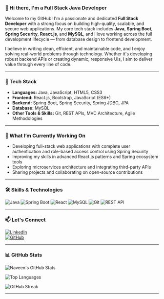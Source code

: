 ### 👋 Hi there, I'm a Full Stack Java Developer

Welcome to my GitHub! I'm a passionate and dedicated **Full Stack Developer** with a strong focus on building high-quality, scalable, and secure web applications. My core tech stack includes **Java**, **Spring Boot**, **Spring Security**, **React.js**, and **MySQL**, and I love working across the full development lifecycle — from database design to frontend development.

I believe in writing clean, efficient, and maintainable code, and I enjoy solving real-world problems through technology. Whether it's developing robust backend APIs or creating dynamic, responsive UIs, I aim to deliver value through every line of code.

---

### 🔧 Tech Stack
- **Languages:** Java, JavaScript, HTML5, CSS3  
- **Frontend:** React.js, Bootstrap, JavaScript (ES6+)  
- **Backend:** Spring Boot, Spring Security, Spring JDBC, JPA  
- **Database:** MySQL  
- **Other Tools & Skills:** Git, REST APIs, MVC Architecture, Agile Methodologies

---

### 🚀 What I’m Currently Working On
- Developing full-stack web applications with complete user authentication and role-based access control using Spring Security  
- Improving my skills in advanced React.js patterns and Spring ecosystem tools  
- Exploring microservices architecture and integrating third-party APIs  
- Sharing projects and collaborating on open-source contributions

---

### 🛠️ Skills & Technologies

![Java](https://img.shields.io/badge/Java-007396?logo=java&logoColor=white&style=for-the-badge)
![Spring Boot](https://img.shields.io/badge/Spring_Boot-6DB33F?logo=springboot&logoColor=white&style=for-the-badge)
![React](https://img.shields.io/badge/React-61DAFB?logo=react&logoColor=black&style=for-the-badge)
![MySQL](https://img.shields.io/badge/MySQL-4479A1?logo=mysql&logoColor=white&style=for-the-badge)
![Git](https://img.shields.io/badge/Git-F05032?logo=git&logoColor=white&style=for-the-badge)
![REST API](https://img.shields.io/badge/REST_API-25D366?logo=api&logoColor=white&style=for-the-badge)

---

### 📫 Let's Connect

[![LinkedIn](https://img.shields.io/badge/LinkedIn-blue?logo=linkedin&style=for-the-badge)](https://www.linkedin.com/in/naveenkumard0402/)  
[![GitHub](https://img.shields.io/badge/GitHub-000?logo=github&style=for-the-badge)](https://github.com/naveenkumar402)

---

### 📊 GitHub Stats

![Naveen's GitHub Stats](https://github-readme-stats.vercel.app/api?username=naveenkumar402&show_icons=true&theme=github_dark&hide_border=true)

![Top Languages](https://github-readme-stats.vercel.app/api/top-langs/?username=naveenkumar402&layout=compact&theme=github_dark&hide_border=true)

![GitHub Streak](https://github-readme-streak-stats.herokuapp.com?user=naveenkumar402&theme=github-dark&hide_border=true)

---
